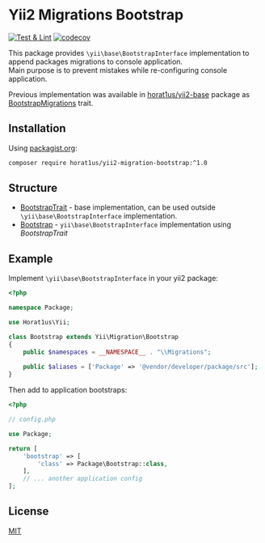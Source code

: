 # Yii2 Migrations Bootstrap
[![Test & Lint](https://github.com/Horat1us/yii2-migration-bootstrap/actions/workflows/php.yml/badge.svg?branch=master)](https://github.com/Horat1us/yii2-migration-bootstrap/actions/workflows/php.yml)
[![codecov](https://codecov.io/gh/Horat1us/yii2-migration-bootstrap/branch/master/graph/badge.svg)](https://codecov.io/gh/Horat1us/yii2-migration-bootstrap)

This package provides `\yii\base\BootstrapInterface` implementation to append packages migrations to console application.  
Main purpose is to prevent mistakes while re-configuring console application.  

Previous implementation was available in [horat1us/yii2-base](https://github.com/Horat1us/yii2-base) package
as [BootstrapMigrations](https://github.com/Horat1us/yii2-base/blob/1.16.0/src/Traits/BootstrapMigrations.php) trait. 

## Installation
Using [packagist.org](https://packagist.org/packages/horat1us/yii2-migration-bootstrap):
```bash
composer require horat1us/yii2-migration-bootstrap:^1.0
```

## Structure
- [BootstrapTrait](./src/BootstrapTrait.php) - base implementation, can be used outside `\yii\base\BootstrapInterface`
implementation.
- [Bootstrap](./src/Bootstrap.php) - `yii\base\BootstrapInterface` implementation using *BootstrapTrait*


## Example
Implement `\yii\base\BootstrapInterface` in your yii2 package:
```php
<?php

namespace Package;

use Horat1us\Yii;

class Bootstrap extends Yii\Migration\Bootstrap
{
    public $namespaces = __NAMESPACE__ . "\\Migrations";
    
    public $aliases = ['Package' => '@vendor/developer/package/src'];
}
```

Then add to application bootstraps:
```php
<?php

// config.php

use Package;

return [
    'bootstrap' => [
        'class' => Package\Bootstrap::class,    
    ],
    // ... another application config
];
```

## License
[MIT](./LICENSE)
